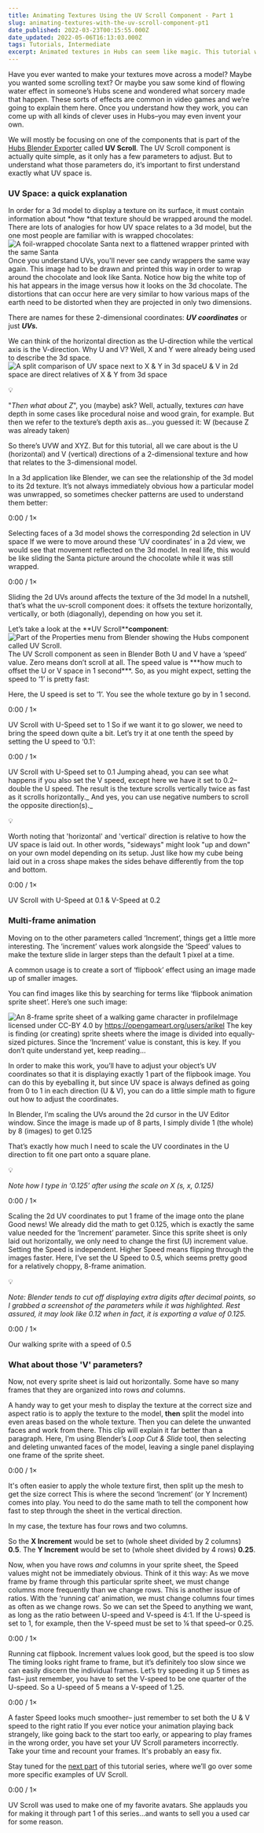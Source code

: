 ```yaml
---
title: Animating Textures Using the UV Scroll Component - Part 1
slug: animating-textures-with-the-uv-scroll-component-pt1
date_published: 2022-03-23T00:15:55.000Z
date_updated: 2022-05-06T16:13:03.000Z
tags: Tutorials, Intermediate
excerpt: Animated textures in Hubs can seem like magic. This tutorial will demystify them so you can be a wizard too.
---
```


Have you ever wanted to make your textures move across a model? Maybe you wanted some scrolling text? Or maybe you saw some kind of flowing water effect in someone’s Hubs scene and wondered what sorcery made that happen. These sorts of effects are common in video games and we’re going to explain them here. Once you understand how they work, you can come up with all kinds of clever uses in Hubs–you may even invent your own.

We will mostly be focusing on one of the components that is part of the [Hubs Blender Exporter](https://hubs.mozilla.com/docs/creators-using-the-blender-gltf-exporter.html) called **UV Scroll**. The UV Scroll component is actually quite simple, as it only has a few parameters to adjust. But to understand what those parameters do, it’s important to first understand exactly what UV space is.

### UV Space: a quick explanation

In order for a 3d model to display a texture on its surface, it must contain information about *how *that texture should be wrapped around the model. There are lots of analogies for how UV space relates to a 3d model, but the one most people are familiar with is wrapped chocolates:
![A foil-wrapped chocolate Santa next to a flattened wrapper printed with the same Santa](./content/images/2022/03/unwrap_chocolate.PNG)Once you understand UVs, you'll never see candy wrappers the same way again.
This image had to be drawn and printed this way in order to wrap around the chocolate and look like Santa. Notice how big the white top of his hat appears in the image versus how it looks on the 3d chocolate. The distortions that can occur here are very similar to how various maps of the earth need to be distorted when they are projected in only two dimensions.

There are names for these 2-dimensional coordinates: **_UV coordinates_** or just **_UVs._**

We can think of the horizontal direction as the U-direction while the vertical axis is the V-direction. Why U and V? Well, X and Y were already being used to describe the 3d space.
![A split comparison of UV space next to X & Y in 3d space](./content/images/2022/03/UVspace_2d_vs_3d.png)U & V in 2d space are direct relatives of X & Y from 3d space

💡

"_Then what about Z_", you (maybe) ask? Well, actually, textures _can_ have depth in some cases like procedural noise and wood grain, for example. But then we refer to the texture’s depth axis as…you guessed it: W (because Z was already taken)

So there’s UVW and XYZ.
But for this tutorial, all we care about is the U (horizontal) and V (vertical) directions of a 2-dimensional texture and how that relates to the 3-dimensional model.

In a 3d application like Blender, we can see the relationship of the 3d model to its 2d texture. It’s not always immediately obvious how a particular model was unwrapped, so sometimes checker patterns are used to understand them better:

0:00
/
1&#215;

Selecting faces of a 3d model shows the corresponding 2d selection in UV space
If we were to move around these ‘UV coordinates’ in a 2d view, we would see that movement reflected on the 3d model. In real life, this would be like sliding the Santa picture around the chocolate while it was still wrapped.

0:00
/
1&#215;

Sliding the 2d UVs around affects the texture of the 3d model
In a nutshell, that’s what the uv-scroll component does: it offsets the texture horizontally, vertically, or both (diagonally), depending on how you set it.

Let’s take a look at the **UV Scroll\*\***component**:
![Part of the Properties menu from Blender showing the Hubs component called UV Scroll.](./content/images/2022/03/uvscroll_Component.png)The UV Scroll component as seen in Blender
Both U and V have a ‘speed’ value. Zero means don’t scroll at all. The speed value is \***how much to offset the U or V space in 1 second\*\*\*. So, as you might expect, setting the speed to ‘1’ is pretty fast:

Here, the U speed is set to ‘1’. You see the whole texture go by in 1 second.

0:00
/
1&#215;

UV Scroll with U-Speed set to 1
So if we want it to go slower, we need to bring the speed down quite a bit. Let’s try it at one tenth the speed by setting the U speed to ‘0.1’:

0:00
/
1&#215;

UV Scroll with U-Speed set to 0.1
Jumping ahead, you can see what happens if you also set the V speed, except here we have it set to 0.2–double the U speed. The result is the texture scrolls vertically twice as fast as it scrolls horizontally._ And yes, you can use negative numbers to scroll the opposite direction(s)._

💡

Worth noting that 'horizontal' and 'vertical' direction is relative to how the UV space is laid out. In other words, "sideways" might look "up and down" on your own model depending on its setup. Just like how my cube being laid out in a cross shape makes the sides behave differently from the top and bottom.

0:00
/
1&#215;

UV Scroll with U-Speed at 0.1 & V-Speed at 0.2

### Multi-frame animation

Moving on to the other parameters called ‘Increment’, things get a little more interesting.
The ‘increment’ values work alongside the ‘Speed’ values to make the texture slide in larger steps than the default 1 pixel at a time.

A common usage is to create a sort of ‘flipbook’ effect using an image made up of smaller images.

You can find images like this by searching for terms like ‘flipbook animation sprite sheet’.
Here’s one such image:

![An 8-frame sprite sheet of a walking game character in profile](./content/images/2022/03/rpg_sprite_walk_single_LARGER.png)Image licensed under CC-BY 4.0 by https://opengameart.org/users/arikel
The key is finding (or creating) sprite sheets where the image is divided into equally-sized pictures. Since the ‘Increment’ value is constant, this is key. If you don’t quite understand yet, keep reading…

In order to make this work, you’ll have to adjust your object’s UV coordinates so that it is displaying exactly 1 part of the flipbook image.
You can do this by eyeballing it, but since UV space is always defined as going from 0 to 1 in each direction (U & V), you can do a little simple math to figure out how to adjust the coordinates.

In Blender, I’m scaling the UVs around the 2d cursor in the UV Editor window. Since the image is made up of 8 parts, I simply divide 1 (the whole) by 8 (images) to get 0.125

That’s exactly how much I need to scale the UV coordinates in the U direction to fit one part onto a square plane.

💡

_Note how I type in ‘0.125’ after using the scale on X (s, x, 0.125)_

0:00
/
1&#215;

Scaling the 2d UV coordinates to put 1 frame of the image onto the plane
Good news! We already did the math to get 0.125, which is exactly the same value needed for the ‘Increment’ parameter. Since this sprite sheet is only laid out horizontally, we only need to change the first (U) increment value.
Setting the Speed is independent. Higher Speed means flipping through the images faster.
Here, I’ve set the U Speed to 0.5, which seems pretty good for a relatively choppy, 8-frame animation.

💡

_Note: Blender tends to cut off displaying extra digits after decimal points, so I grabbed a screenshot of the parameters while it was highlighted. Rest assured, it may look like 0.12 when in fact, it is exporting a value of 0.125._

0:00
/
1&#215;

Our walking sprite with a speed of 0.5

### What about those 'V' parameters?

Now, not every sprite sheet is laid out horizontally. Some have so many frames that they are organized into rows _and_ columns.

A handy way to get your mesh to display the texture at the correct size and aspect ratio is to apply the texture to the model, **then** split the model into even areas based on the whole texture. Then you can delete the unwanted faces and work from there. This clip will explain it far better than a paragraph. Here, I’m using Blender’s _Loop Cut & Slide_ tool, then selecting and deleting unwanted faces of the model, leaving a single panel displaying one frame of the sprite sheet.

0:00
/
1&#215;

It's often easier to apply the whole texture first, then split up the mesh to get the size correct
This is where the second ‘Increment’ (or Y Increment) comes into play. You need to do the same math to tell the component how fast to step through the sheet in the vertical direction.

In my case, the texture has four rows and two columns.

So the **X Increment** would be set to (whole sheet divided by 2 columns) **0.5**.
The **Y Increment** would be set to (whole sheet divided by 4 rows) **0.25**.

Now, when you have rows _and_ columns in your sprite sheet, the Speed values might not be immediately obvious. Think of it this way: As we move frame by frame through this particular sprite sheet, we must change columns more frequently than we change rows. This is another issue of ratios. With the ‘running cat’ animation, we must change columns four times as often as we change rows. So we can set the Speed to anything we want, as long as the ratio between U-speed and V-speed is 4:1. If the U-speed is set to 1, for example, then the V-speed must be set to ¼ that speed–or 0.25.

0:00
/
1&#215;

Running cat flipbook. Increment values look good, but the speed is too slow
The timing looks right frame to frame, but it’s definitely too slow since we can easily discern the individual frames. Let’s try speeding it up 5 times as fast– just remember, you have to set the V-speed to be one quarter of the U-speed. So a U-speed of 5 means a V-speed of 1.25.

0:00
/
1&#215;

A faster Speed looks much smoother– just remember to set both the U & V speed to the right ratio
If you ever notice your animation playing back strangely, like going back to the start too early, or appearing to play frames in the wrong order, you have set your UV Scroll parameters incorrectly. Take your time and recount your frames. It's probably an easy fix.

Stay tuned for the [next part](__GHOST_URL__/animating-textures-using-the-uv-scroll-component-part-2) of this tutorial series, where we’ll go over some more specific examples of UV Scroll.

0:00
/
1&#215;

UV Scroll was used to make one of my favorite avatars. She applauds you for making it through part 1 of this series...and wants to sell you a used car for some reason.
